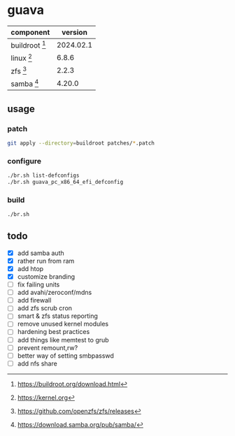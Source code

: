 # guava

| component      | version   |
|----------------|-----------|
| buildroot [^1] | 2024.02.1 |
| linux     [^2] | 6.8.6     |
| zfs       [^3] | 2.2.3     |
| samba     [^4] | 4.20.0    |

## usage

### patch

```sh
git apply --directory=buildroot patches/*.patch
```

### configure

```sh
./br.sh list-defconfigs
./br.sh guava_pc_x86_64_efi_defconfig
```

### build

```sh
./br.sh
```

## todo

- [x] add samba auth
- [x] rather run from ram
- [x] add htop
- [x] customize branding
- [ ] fix failing units
- [ ] add avahi/zeroconf/mdns
- [ ] add firewall
- [ ] add zfs scrub cron
- [ ] smart & zfs status reporting
- [ ] remove unused kernel modules
- [ ] hardening best practices
- [ ] add things like memtest to grub
- [ ] prevent remount,rw?
- [ ] better way of setting smbpasswd
- [ ] add nfs share

[^1]: https://buildroot.org/download.html
[^2]: https://kernel.org
[^3]: https://github.com/openzfs/zfs/releases
[^4]: https://download.samba.org/pub/samba/
